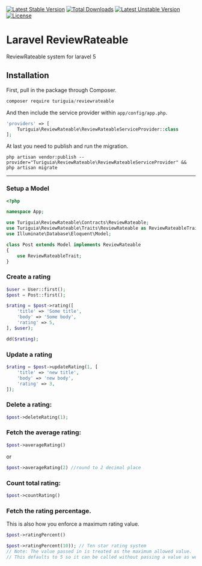 [![Latest Stable Version](https://poser.pugx.org/turiguia/reviewrateable/v/stable)](https://packagist.org/packages/turiguia/reviewrateable)
[![Total Downloads](https://poser.pugx.org/turiguia/reviewrateable/downloads)](https://packagist.org/packages/turiguia/reviewrateable)
[![Latest Unstable Version](https://poser.pugx.org/turiguia/reviewrateable/v/unstable)](https://packagist.org/packages/turiguia/reviewrateable) [![License](https://poser.pugx.org/turiguia/reviewrateable/license)](https://packagist.org/packages/turiguia/reviewrateable)

# Laravel ReviewRateable
ReviewRateable system for laravel 5

## Installation

First, pull in the package through Composer.

```js
composer require turiguia/reviewrateable
```

And then include the service provider within `app/config/app.php`.

```php
'providers' => [
    Turiguia\ReviewRateable\ReviewRateableServiceProvider::class
];
```

At last you need to publish and run the migration.
```
php artisan vendor:publish --provider="Turiguia\ReviewRateable\ReviewRateableServiceProvider" && php artisan migrate
```

-----

### Setup a Model
```php
<?php

namespace App;

use Turiguia\ReviewRateable\Contracts\ReviewRateable;
use Turiguia\ReviewRateable\Traits\ReviewRateable as ReviewRateableTrait;
use Illuminate\Database\Eloquent\Model;

class Post extends Model implements ReviewRateable
{
    use ReviewRateableTrait;
}
```

### Create a rating
```php
$user = User::first();
$post = Post::first();

$rating = $post->rating([
    'title' => 'Some title',
    'body' => 'Some body',
    'rating' => 5,
], $user);

dd($rating);
```

### Update a rating
```php
$rating = $post->updateRating(1, [
    'title' => 'new title',
    'body' => 'new body',
    'rating' => 3,
]);
```

### Delete a rating:
```php
$post->deleteRating(1);
```

### Fetch the average rating:
````php
$post->averageRating()
````

or

````php
$post->averageRating(2) //round to 2 decimal place
````

### Count total rating:
````php
$post->countRating()
````

### Fetch the rating percentage.
This is also how you enforce a maximum rating value.
````php
$post->ratingPercent()

$post->ratingPercent(10)); // Ten star rating system
// Note: The value passed in is treated as the maximum allowed value.
// This defaults to 5 so it can be called without passing a value as well.
````
